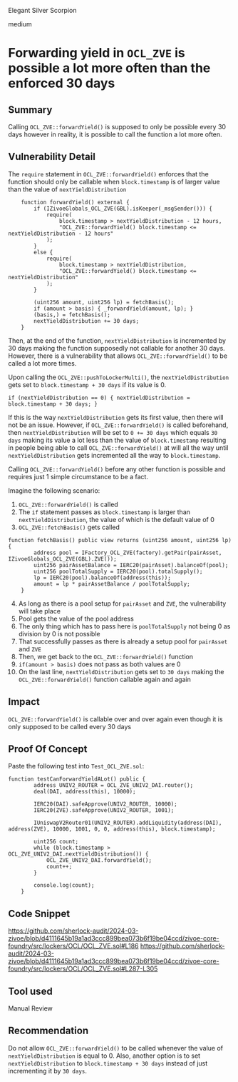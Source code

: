 Elegant Silver Scorpion

medium

# Forwarding yield in `OCL_ZVE` is possible a lot more often than the enforced 30 days

## Summary
Calling `OCL_ZVE::forwardYield()` is supposed to only be possible every 30 days however in reality, it is possible to call the function a lot more often.

## Vulnerability Detail
The `require` statement in `OCL_ZVE::forwardYield()` enforces that the function should only be callable when `block.timestamp` is of larger value than the value of `nextYieldDistribution`
```solidity
    function forwardYield() external {
        if (IZivoeGlobals_OCL_ZVE(GBL).isKeeper(_msgSender())) {
            require(
                block.timestamp > nextYieldDistribution - 12 hours, 
                "OCL_ZVE::forwardYield() block.timestamp <= nextYieldDistribution - 12 hours"
            );
        }
        else {
            require(
                block.timestamp > nextYieldDistribution, 
                "OCL_ZVE::forwardYield() block.timestamp <= nextYieldDistribution"
            );
        }

        (uint256 amount, uint256 lp) = fetchBasis();
        if (amount > basis) { _forwardYield(amount, lp); }
        (basis,) = fetchBasis();
        nextYieldDistribution += 30 days;
    }
```
Then, at the end of the function, `nextYieldDistribution` is incremented by 30 days making the function supposedly not callable for another 30 days. However, there is a vulnerability that allows `OCL_ZVE::forwardYield()` to be called a lot more times.

Upon calling the `OCL_ZVE::pushToLockerMulti()`, the `nextYieldDistribution` gets set to `block.timestamp + 30 days` if its value is 0.
```solidity
if (nextYieldDistribution == 0) { nextYieldDistribution = block.timestamp + 30 days; }
```
If this is the way `nextYieldDistribution` gets its first value, then there will not be an issue. However, if `OCL_ZVE::forwardYield()` is called beforehand, then `nextYieldDistribution` will be set to `0 += 30 days` which equals `30 days` making its value a lot less than the value of `block.timestamp` resulting in people being able to call `OCL_ZVE::forwardYield()` at will all the way until `nextYieldDistribution` gets incremented all the way to `block.timestamp`.

Calling `OCL_ZVE::forwardYield()` before any other function is possible and requires just 1 simple circumstance to be a fact.

Imagine the following scenario:
1. `OCL_ZVE::forwardYield()` is called
2. The `if` statement passes as `block.timestamp` is larger than `nextYieldDistribution`, the value of which is the default value of 0
3. `OCL_ZVE::fetchBasis()` gets called
```solidity
function fetchBasis() public view returns (uint256 amount, uint256 lp) {
        address pool = IFactory_OCL_ZVE(factory).getPair(pairAsset, IZivoeGlobals_OCL_ZVE(GBL).ZVE());
        uint256 pairAssetBalance = IERC20(pairAsset).balanceOf(pool);
        uint256 poolTotalSupply = IERC20(pool).totalSupply();
        lp = IERC20(pool).balanceOf(address(this));
        amount = lp * pairAssetBalance / poolTotalSupply;
    } 
```
4. As long as there is a pool setup for `pairAsset` and `ZVE`, the vulnerability will take place
5. Pool gets the value of the pool address
6. The only thing which has to pass here is `poolTotalSupply` not being 0 as division by 0 is not possible
7. That successfully passes as there is already a setup pool for `pairAsset` and `ZVE`
8. Then, we get back to the `OCL_ZVE::forwardYield()` function
9. `if(amount > basis)` does not pass as both values are 0
10. On the last line, `nextYieldDistribution` gets set to `30 days` making the `OCL_ZVE::forwardYield()` function callable again and again

## Impact
`OCL_ZVE::forwardYield()` is callable over and over again even though it is only supposed to be called every 30 days

## Proof Of Concept
Paste the following test into `Test_OCL_ZVE.sol`:
```solidity
function testCanForwardYieldALot() public {
        address UNIV2_ROUTER = OCL_ZVE_UNIV2_DAI.router();
        deal(DAI, address(this), 10000);

        IERC20(DAI).safeApprove(UNIV2_ROUTER, 10000);
        IERC20(ZVE).safeApprove(UNIV2_ROUTER, 1001);

        IUniswapV2Router01(UNIV2_ROUTER).addLiquidity(address(DAI), address(ZVE), 10000, 1001, 0, 0, address(this), block.timestamp);

        uint256 count;
        while (block.timestamp > OCL_ZVE_UNIV2_DAI.nextYieldDistribution()) {
            OCL_ZVE_UNIV2_DAI.forwardYield();
            count++;
        }

        console.log(count);
    }
```

## Code Snippet
https://github.com/sherlock-audit/2024-03-zivoe/blob/d4111645b19a1ad3ccc899bea073b6f19be04ccd/zivoe-core-foundry/src/lockers/OCL/OCL_ZVE.sol#L186
https://github.com/sherlock-audit/2024-03-zivoe/blob/d4111645b19a1ad3ccc899bea073b6f19be04ccd/zivoe-core-foundry/src/lockers/OCL/OCL_ZVE.sol#L287-L305

## Tool used

Manual Review

## Recommendation
Do not allow `OCL_ZVE::forwardYield()` to be called whenever the value of `nextYieldDistribution` is equal to 0. 
Also, another option is to set `nextYieldDistribution` to `block.timestamp + 30 days` instead of just incrementing it by `30 days`.
